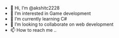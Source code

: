 - 👋 Hi, I’m @akshitc2228
- 👀 I’m interested in Game development
- 🌱 I’m currently learning C#
- 💞️ I’m looking to collaborate on web development
- 📫 How to reach me ..

<!---
akshitc2228/akshitc2228 is a ✨ special ✨ repository because its `README.md` (this file) appears on your GitHub profile.
You can click the Preview link to take a look at your changes.
--->
